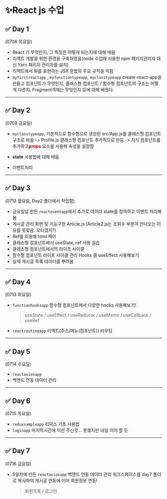 # ✨React js 수업

## ✅ Day 1

(0708 목요일)

- React 가 무엇인지, 그 특징은 어떻게 되는지에 대해 배움
- 리액트 개발을 위한 환경을 구축하였음(node 수업때 사용한 npm 패키지관리자 대신 Yarn 패키지 관리자를 설치)
- 리액트에서 뷰를 표현하는 JSX 문법의 주요 규칙을 익힘
- `myfirstreactapp` , `myfunctiontypeapp`, `myclasstypeapp` create-react-app을 만들고 컴포넌트가 무엇인지, 클래스형 컴포넌트 / 함수형 컴포넌트의 구조는 어떻게 다른지, Fragment객체는 무엇인지 등에 대해 배웠다.

---

## ✅ Day 2

(0709 금요일)

- `myclasstypeapp`, 기본적으로 함수형으로 생성된 src/App.js를 클래스형 컴포넌트 구조로 바꿈 ->
  Profile.js 클래스형 컴포넌트 추가적으로 만듬 -> 자식 컴포넌트를 추가하고<b style="color:red">props</b> 요소를 사용해 속성을 설정함

- **state** 사용법에 대해 배움

- 이벤트처리

---

## ✅ Day 3

(0712 월요일, Day2 폴더에서 작업함)

- 금요일날 만든 `reacteventapp`에서 추가로 데이터 state를 정의하고 이벤트 처리해봄
- 게시글 관리 화면 및 기능구현 Article.js (Article2.js는 조회수 부분이 안나오는 이유를 못찾음. 오타겠지?)
- Ref를 이용해 html 제어
- 클래스형 컴포넌트에서 useState, ref 사용 실습
- 클래스형 컴포넌트에서의 라이프 사이클
- 함수형 컴포넌트 라이프 사이클 관리 Hooks 중 useEffect 사용해보기
- 실제 게시글 목록 데이터를 뿌려봄

---

## ✅ Day 4

(0713 화요일)

- `functionhooksapp` 함수형 컴포넌트에서 다양한 hooks 사용해보기!

  > useState / useEffect / useReducer / useMemo / useCallback / useRef

- `reactroutingapp` 리액트(주소/메뉴(컴포넌트)) 라우팅

---

## ✅ Day 5

(0714 수요일)

- `reactaxiosapp`
- 백엔드 연동 데이터 관리

---

## ✅ Day 6

(0715 목요일)

- `reduxsampleapp` 리덕스 기초 사용법
- `loginapp` 마지막시간에 미션 주신것... 못했지만 내일 이어 할 듯

---

## ✅ Day 7

(0716 금요일)

- 5일차에 만든 `reactaxiosapp` 백엔드 연동 데이터 관리 워크스페이스를 day7 폴더로 복사하여 게시글 연동에 이어 회원정보 연동!
  > 회원목록 / 로그인
